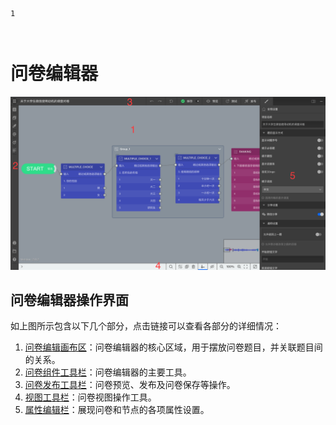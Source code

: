 ```index
1
```
```tag

```
```summary

```

# 问卷编辑器

<img src='./images/layout.png' width='1000'>

## 问卷编辑器操作界面
如上图所示包含以下几个部分，点击链接可以查看各部分的详细情况：
1. [问卷编辑画布区](./canvas.md)：问卷编辑器的核心区域，用于摆放问卷题目，并关联题目间的关系。
2. [问卷组件工具栏](./toolbar.md)：问卷编辑器的主要工具。
3. [问卷发布工具栏](./navbar.md)：问卷预览、发布及问卷保存等操作。
4. [视图工具栏](./footbar.md)：问卷视图操作工具。
5. [属性编辑栏](./sidebar.md)：展现问卷和节点的各项属性设置。
